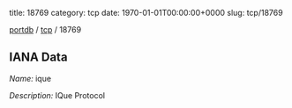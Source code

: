 title: 18769
category: tcp
date: 1970-01-01T00:00:00+0000
slug: tcp/18769

[portdb](/) / [tcp](/category/tcp.html) / 18769


## IANA Data

_Name:_ ique

_Description:_ IQue Protocol

